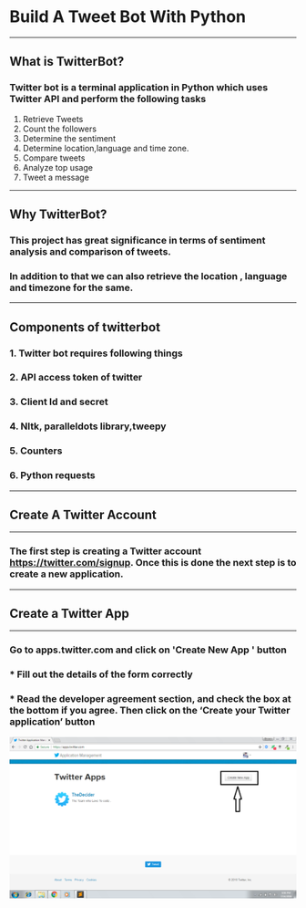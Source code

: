 #                               Build A Tweet Bot With Python
--------------------------------------------------------------------------------------------------------
## What is TwitterBot?
### Twitter bot is a terminal application in Python which uses Twitter API and perform the following tasks
1. Retrieve Tweets
2. Count the followers
3. Determine the sentiment
4. Determine location,language and time zone.
5. Compare tweets 
6. Analyze top usage 
7. Tweet a message 

------------------------------------------------------------------------------------------------------

## Why TwitterBot?
### This project has great significance in terms of sentiment analysis and comparison of tweets.
### In addition to that we can also retrieve the location , language and timezone for the same.

------------------------------------------------------------------------------------------------------
## Components of twitterbot
### 1. Twitter bot requires following things
### 2. API access token of twitter
### 3. Client Id and secret
### 4. Nltk, paralleldots library,tweepy
### 5. Counters
### 6. Python requests

-----------------------------------------------------------------------------------------------------

##  Create A Twitter Account
----------------------------------------------------------------------------------------------------

### The first step is creating a Twitter account https://twitter.com/signup. Once this is done the next step is to create a new application.

----------------------------------------------------------------------------------------------------

## Create a Twitter App
--------------------------------------------------------------------------------------------------
### Go to apps.twitter.com and click on 'Create New App ' button
### * Fill out the details of the form correctly
### * Read the developer agreement section, and check the box at the bottom if you agree. Then click on the ‘Create your Twitter application’ button

![Image of create new app](start.PNG)